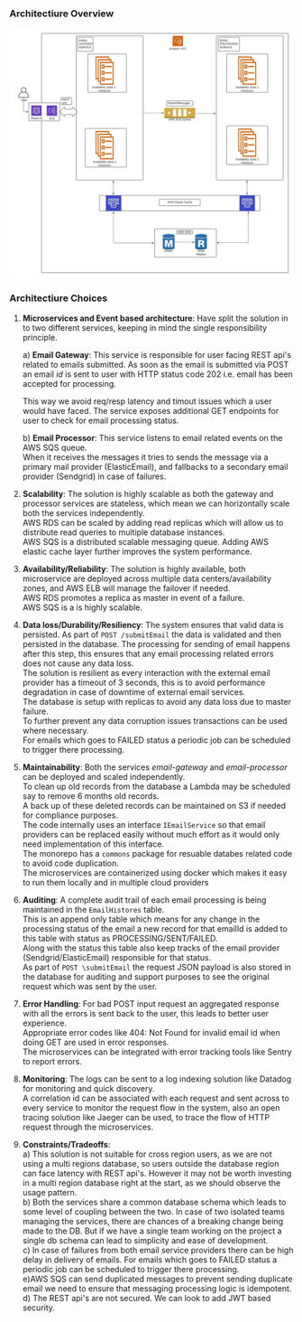 ### Architectiure Overview  

![Architecture Diagram](architecture.jpeg)
### Architectiure Choices


1. **Microservices and Event based architecture**: Have split the solution in to two different services, keeping in mind the single responsibility principle. 
   
   a) **Email Gateway**: This service is responsible for user facing REST api's related to emails submitted. As soon as the email is submitted via POST an email *id* is sent to user with HTTP status code 202 i.e. email has been accepted for processing.

   This way we avoid req/resp latency and timout issues which a user would have faced. The service exposes additional GET endpoints for user to check for email processing status. 

   b) **Email Processor**: This service listens to email related events on the AWS SQS queue.  
   When it receives the messages it tries to sends the message via a primary mail provider (ElasticEmail), and fallbacks to a secondary email provider (Sendgrid) in case of failures.  

2. **Scalability**: The solution is highly scalable as both the gateway and processor services are stateless, which mean we can horizontally scale both the services independently.    
AWS RDS can be scaled by adding read replicas which will allow us to distribute read queries to multiple database instances.  
AWS SQS is a distributed scalable messaging queue.
Adding AWS elastic cache layer further improves the system performance.

1. **Availability/Reliability**: The solution is highly available, both microservice are deployed across multiple data centers/availability zones, and AWS ELB will manage the failover if needed.  
AWS RDS promotes a replica as master in event of a failure.  
AWS SQS is a is highly scalable.  
   

2. **Data loss/Durability/Resiliency**: The system ensures that valid data is persisted. As part of `POST /submitEmail`  the data is validated and then persisted in the database. The processing for sending of email happens after this step, this ensures that any email processing related errors does not cause any data loss.    
The solution is resilient as every interaction with the external email provider has a timeout of 3 seconds, this is to avoid performance degradation in case of downtime of external email services.  
The database is setup with replicas to avoid any data loss due to master failure.   
To further prevent any data corruption issues transactions can be used where necessary.  
For emails which goes to FAILED status a periodic job can be scheduled to trigger there processing.  

1. **Maintainability**: Both the services *email-gateway* and *email-processor* can be deployed and scaled independently.  
   To clean up old records from the database a Lambda may be scheduled say to remove 6 months old records.  
   A back up of these deleted records can be maintained on S3 if needed for compliance purposes.  
   The code internally uses an interface `IEmailService` so that email providers can be replaced easily without much effort as it would only need implementation of this interface.  
   The monorepo has a `commons` package for resuable databes related code to avoid code duplication.  
   The microservices are containerized using docker which makes it easy to run them locally and in multiple cloud providers

2. **Auditing**: A complete audit trail of each email processing is being maintained in the ``EmailHistores`` table.   
   This is an append only table which means for any change in the processing status of the email a new record for that emailId is added to this table with status as PROCESSING/SENT/FAILED.  
   Along with the status this table also keep tracks of the email provider (Sendgrid/ElasticEmail) responsible for that status.  
   As part of `POST \submitEmail` the request JSON payload is also stored in the database for auditing and support purposes to see the original request which was sent by the user.   

6. **Error Handling**: For bad POST input request an aggregated response with all the errors is sent back to the user, this leads to better user experience.  
   Appropriate error codes like 404: Not Found for invalid email id when doing GET are used in error responses.  
   The microservices can be integrated with error tracking tools like Sentry to report errors.  

7. **Monitoring**: The logs can be sent to a log indexing solution like Datadog for monitoring and quick discovery.  
   A correlation id can be associated with each request and sent across to every service to monitor the request flow in the system, also an open tracing solution like Jaeger can be used, to trace the flow of HTTP request through the microservices.  

8. **Constraints/Tradeoffs**:  
   a) This solution is not suitable for cross region users, as we are not using a multi regions database, so users outside the database region can face latency with REST api's. However it may not be worth investing in a multi region database right at the start, as we should observe the usage pattern.   
   b) Both the services share a common database schema which leads to some level of coupling between the two. In case of two isolated teams managing the services, there are chances of a breaking change being made to the DB. But if we have a single team working on the project a single db schema can lead to simplicity and ease of development.    
   c) In case of failures from both email service providers there can be high delay in delivery of emails. For emails which goes to FAILED status a periodic job can be scheduled to trigger there processing.  
   e)AWS SQS can send duplicated messages to prevent sending duplicate email we need to ensure that messaging processing logic is idempotent.  
   d) The REST api's are not secured. We can look to add JWT based security.   




     
